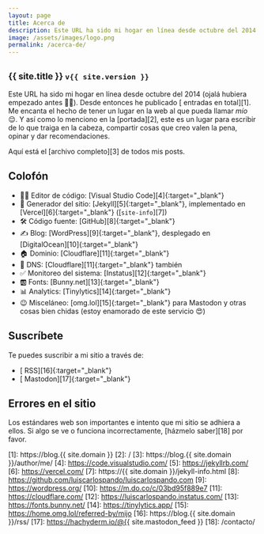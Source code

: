 ```yaml
---
layout: page
title: Acerca de
description: Este URL ha sido mi hogar en línea desde octubre del 2014 (ojalá hubiera empezado antes 🤦‍♂️). Desde entonces he publicado (abre este link para ver el número) entradas en total. Me encanta el hecho de tener un lugar en la web al que pueda llamar mío 😌.
image: /assets/images/logo.png
permalink: /acerca-de/
---
```


<h2 class="subtitulo text-center"><small>{{ site.title }} <code>v{{ site.version }}</code></small></h2>

Este URL ha sido mi hogar en línea desde octubre del 2014 (ojalá hubiera empezado antes 🤦‍♂️). Desde entonces he publicado [<span id="contador-posts"></span> entradas en total][1]. Me encanta el hecho de tener un lugar en la web al que pueda llamar *mío* 😌. Y así como lo menciono en la [portada][2], este es un lugar para escribir de lo que traiga en la cabeza, compartir cosas que creo valen la pena, opinar y dar recomendaciones.

Aquí está el [archivo completo][3] de todos mis posts.

## Colofón

- 👨‍💻 Editor de código: [Visual Studio Code][4]{:target="_blank"}
- 🤖 Generador del sitio: [Jekyll][5]{:target="_blank"}, implementado en [Vercel][6]{:target="_blank"} ([<code>site-info</code>][7])
- 🛠️ Código fuente: [GitHub][8]{:target="_blank"}
- ✍️ Blog: [WordPress][9]{:target="_blank"}, desplegado en [DigitalOcean][10]{:target="_blank"}
- 🏠 Dominio: [Cloudflare][11]{:target="_blank"}
- 🛜 DNS: [Cloudflare][11]{:target="_blank"} también
- ✅ Monitoreo del sistema: [Instatus][12]{:target="_blank"}
- 🆎 Fonts: [Bunny.net][13]{:target="_blank"}
- 📊 Analytics: [Tinylytics][14]{:target="_blank"}
- 😉 Misceláneo: [omg.lol][15]{:target="_blank"} para Mastodon y otras cosas bien chidas (estoy enamorado de este servicio 😍)

## Suscríbete

Te puedes suscribir a mi sitio a través de:
- [<i class="fas fa-rss"></i> RSS][16]{:target="_blank"}
- [<i class="fa-brands fa-mastodon"></i> Mastodon][17]{:target="_blank"}

## Errores en el sitio

Los estándares web son importantes e intento que mi sitio se adhiera a ellos. Si algo se ve o funciona incorrectamente, [házmelo saber][18] por favor.

[1]: https://blog.{{ site.domain }}
[2]: /
[3]: https://blog.{{ site.domain }}/author/me/
[4]: https://code.visualstudio.com/
[5]: https://jekyllrb.com/
[6]: https://vercel.com/
[7]: https://{{ site.domain }}/jekyll-info.html
[8]: https://github.com/luiscarlospando/luiscarlospando.com
[9]: https://wordpress.org/
[10]: https://m.do.co/c/03bd95f889e7
[11]: https://cloudflare.com/
[12]: https://luiscarlospando.instatus.com/
[13]: https://fonts.bunny.net/
[14]: https://tinylytics.app/
[15]: https://home.omg.lol/referred-by/mijo
[16]: https://blog.{{ site.domain }}/rss/
[17]: https://hachyderm.io/@{{ site.mastodon_feed }}
[18]: /contacto/
